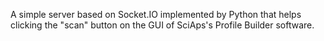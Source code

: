 A simple server based on Socket.IO implemented by Python that helps clicking the "scan" button on the GUI of SciAps's Profile Builder software.
